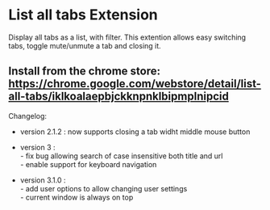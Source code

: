 # List all tabs Extension
Display all tabs as a list, with filter.
This extention allows easy switching tabs, toggle mute/unmute a tab and closing it.


## Install from the chrome store: https://chrome.google.com/webstore/detail/list-all-tabs/iklkoalaepbjckknpnklbipmplnipcid  


Changelog:
* version 2.1.2 : now supports closing a tab widht middle mouse button
* version 3 : <br/>
         - fix bug allowing search of case insensitive both title and url   
         - enable support for keyboard navigation
         
* version 3.1.0 :
        <br/>
        - add user options to allow changing user settings
        <br />
        - current window is always on top
